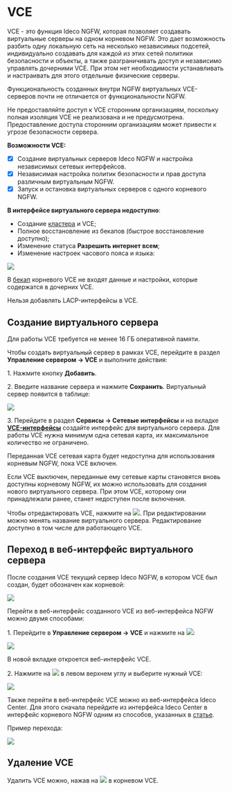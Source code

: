 # VCE

VCE - это функция Ideco NGFW, которая позволяет создавать виртуальные серверы на одном корневом NGFW. Это дает возможность разбить одну локальную сеть на несколько независимых подсетей, индивидуально создавать для каждой из этих сетей политики безопасности и объекты, а также разграничивать доступ и независимо управлять дочерними VCE. При этом нет необходимости устанавливать и настраивать для этого отдельные физические серверы. 

Функциональность созданных внутри NGFW виртуальных VCE-серверов почти не отличается от функциональности NGFW. 

Не предоставляйте доступ к VCE сторонним организациям, поскольку полная изоляция VCE не реализована и не предусмотрена. Предоставление доступа сторонним организациям может привести к угрозе безопасности сервера. 

**Возможности VCE:**

* [x] Создание виртуальных серверов Ideco NGFW и настройка независимых сетевых интерфейсов. 
* [x] Независимая настройка политик безопасности и прав доступа различным виртуальным NGFW. 
* [x] Запуск и остановка виртуальных серверов с одного корневого NGFW.

**В интерфейсе виртуального сервера недоступно**:

* Создание [кластера](/settings/server-management/cluster.md) и VCE;
* Полное восстановление из бекапов (быстрое восстановление доступно); 
* Изменение статуса **Разрешить интернет всем**;
* Изменение настроек часового пояса и языка:

![](/.gitbook/assets/vce3.png)

В [бекап](/settings/server-management/backup.md) корневого VCE не входят данные и настройки, которые содержатся в дочерних VCE.

Нельзя добавлять LACP-интерфейсы в VCE.

## Создание виртуального сервера

Для работы VCE требуется не менее 16 ГБ оперативной памяти.

Чтобы создать виртуальный сервер в рамках VCE, перейдите в раздел **Управление сервером -> VCE** и выполните действия:

1\. Нажмите кнопку **Добавить**.

2\. Введите название сервера и нажмите **Сохранить**. Виртуальный сервер появится в таблице:

![](/.gitbook/assets/vce.png)

3\. Перейдите в раздел **Сервисы -> Сетевые интерфейсы** и на вкладке [**VCE-интерфейсы**](/settings/services/connection-to-provider/README.md#vce-интерфейсы) создайте интерфейс для виртуального сервера. Для работы VCE нужна минимум одна сетевая карта, их максимальное количество не ограничено.

Переданная VCE сетевая карта будет недоступна для использования корневым NGFW, пока VCE включен.

Если VCE выключен, переданные ему сетевые карты становятся вновь доступны корневому NGFW, их можно использовать для создания нового виртуального сервера. При этом VCE, которому они принадлежали ранее, станет недоступен после включения. 

Чтобы отредактировать VCE, нажмите на ![](/.gitbook/assets/icon-edit.png). При редактировании можно менять название виртуального сервера. Редактирование доступно в том числе для работающего VCE.

## Переход в веб-интерфейс виртуального сервера

После создания VCE текущий сервер Ideco NGFW, в котором VCE был создан, будет обозначен как корневой:

![](/.gitbook/assets/vce4.png)

Перейти в веб-интерфейс созданного VCE из веб-интерфейса NGFW можно двумя способами:

1\. Перейдите в **Управление сервером -> VCE** и нажмите на ![](/.gitbook/assets/icon-eye.png):

![](/.gitbook/assets/vce3.gif)

В новой вкладке откроется веб-интерфейс VCE.

2\. Нажмите на ![](/.gitbook/assets/icon-cc.png)  в левом верхнем углу и выберите нужный VCE:

![](/.gitbook/assets/vce2.gif)

Также перейти в веб-интерфейс VCE можно из веб-интерфейса Ideco Center. Для этого сначала перейдите из интерфейса Ideco Center в интерфейс корневого NGFW одним из способов, указанных в [статье](/settings-cc/servers.md).

Пример перехода:

![](/.gitbook/assets/vce4.gif)

## Удаление VCE

Удалить VCE можно, нажав на ![](/.gitbook/assets/delete_icon.png) в корневом VCE.
